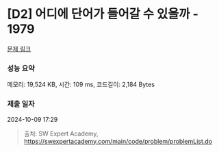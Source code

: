 # [D2] 어디에 단어가 들어갈 수 있을까 - 1979 

[문제 링크](https://swexpertacademy.com/main/code/problem/problemDetail.do?contestProbId=AV5PuPq6AaQDFAUq) 

### 성능 요약

메모리: 19,524 KB, 시간: 109 ms, 코드길이: 2,184 Bytes

### 제출 일자

2024-10-09 17:29



> 출처: SW Expert Academy, https://swexpertacademy.com/main/code/problem/problemList.do